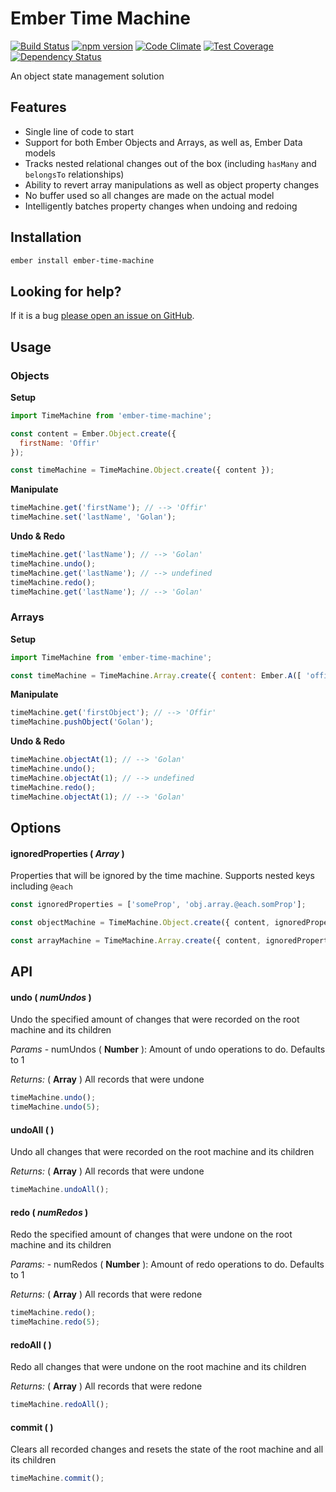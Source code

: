 # Ember Time Machine

[![Build Status](https://travis-ci.org/offirgolan/ember-time-machine.svg)](https://travis-ci.org/offirgolan/ember-time-machine)
[![npm version](https://badge.fury.io/js/ember-time-machine.svg)](http://badge.fury.io/js/ember-time-machine)
[![Code Climate](https://codeclimate.com/github/offirgolan/ember-time-machine/badges/gpa.svg)](https://codeclimate.com/github/offirgolan/ember-time-machine)
[![Test Coverage](https://codeclimate.com/github/offirgolan/ember-time-machine/badges/coverage.svg)](https://codeclimate.com/github/offirgolan/ember-time-machine/coverage)
[![Dependency Status](https://david-dm.org/offirgolan/ember-time-machine.svg)](https://david-dm.org/offirgolan/ember-time-machine)

An object state management solution

## Features

- Single line of code to start
- Support for both Ember Objects and Arrays, as well as, Ember Data models
- Tracks nested relational changes out of the box (including `hasMany` and `belongsTo` relationships)
- Ability to revert array manipulations as well as object property changes
- No buffer used so all changes are made on the actual model
- Intelligently batches property changes when undoing and redoing

## Installation

```bash
ember install ember-time-machine
```

## Looking for help?
If it is a bug [please open an issue on GitHub](http://github.com/offirgolan/ember-time-machine/issues).

## Usage

### Objects

__Setup__

```javascript
import TimeMachine from 'ember-time-machine';

const content = Ember.Object.create({
  firstName: 'Offir'
});

const timeMachine = TimeMachine.Object.create({ content });
```

__Manipulate__

```javascript
timeMachine.get('firstName'); // --> 'Offir'
timeMachine.set('lastName', 'Golan');
```

__Undo & Redo__

```javascript
timeMachine.get('lastName'); // --> 'Golan'
timeMachine.undo();
timeMachine.get('lastName'); // --> undefined
timeMachine.redo();
timeMachine.get('lastName'); // --> 'Golan'
```

### Arrays

__Setup__

```javascript
import TimeMachine from 'ember-time-machine';

const timeMachine = TimeMachine.Array.create({ content: Ember.A([ 'offir' ]) });
```

__Manipulate__

```javascript
timeMachine.get('firstObject'); // --> 'Offir'
timeMachine.pushObject('Golan');
```

__Undo & Redo__

```javascript
timeMachine.objectAt(1); // --> 'Golan'
timeMachine.undo();
timeMachine.objectAt(1); // --> undefined
timeMachine.redo();
timeMachine.objectAt(1); // --> 'Golan'
```

## Options

#### ignoredProperties ( _Array_ )

Properties that will be ignored by the time machine. Supports nested keys including `@each`

```javascript
const ignoredProperties = ['someProp', 'obj.array.@each.somProp'];

const objectMachine = TimeMachine.Object.create({ content, ignoredProperties });

const arrayMachine = TimeMachine.Array.create({ content, ignoredProperties });

```

## API

#### undo ( _numUndos_ )

Undo the specified amount of changes that were recorded on the root machine and its children

_Params_
	- numUndos ( __Number__ ): Amount of undo operations to do. Defaults to 1

_Returns:_
(  __Array__ )  All records that were undone

```javascript
timeMachine.undo();
timeMachine.undo(5);
```

#### undoAll ( )

Undo all changes that were recorded on the root machine and its children

_Returns:_
(  __Array__ )  All records that were undone

```javascript
timeMachine.undoAll();
```

#### redo ( _numRedos_ )

Redo the specified amount of changes that were undone on the root machine and its children

_Params:_
	- numRedos ( __Number__ ): Amount of redo operations to do. Defaults to 1

_Returns:_
(  __Array__ )  All records that were redone

```javascript
timeMachine.redo();
timeMachine.redo(5);
```

#### redoAll ( )

Redo all changes that were undone on the root machine and its children

_Returns:_
(  __Array__ )  All records that were redone

```javascript
timeMachine.redoAll();
```

#### commit ( )

Clears all recorded changes and resets the state of the root machine and all its children

```javascript
timeMachine.commit();
```
